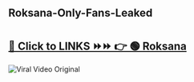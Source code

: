 
 ## Roksana-Only-Fans-Leaked

# <h2><a href="https://clipsfans.com/Roksana&ref=git">🔗 Click to LINKS ⏩⏩ 👉 🟢 Roksana </a></h2>

<a href="https://clipsfans.com/Roksana&ref=git" rel="nofollow" data-target="animated-image.originalLink"><img src="https://i.ibb.co.com/xMMVF88/686577567.gif" alt="Viral Video Original" style="max-width: 100%; display: inline-block;" data-target="animated-image.originalImage"></a>

